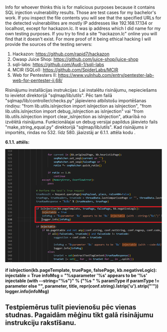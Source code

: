 Info for whoever thinks this is for malicious purposes because it contains SQL injection vulnerability results. Those are test cases for my bachelor's work. If you inspect the file contents you will see that the specified URLs for the detected vulnerabilites are mostly IP addresses like 192.168.17.134 or localhost, except for hackazon.lc. It was ip address which I did name for my own testing purposes. If you try to find a site "hackazon.lc" online you will find that it doesn't exist. For more proof of it being ethical hacking I will provide the sources of the testing servers:
1. Hackazon: https://github.com/rapid7/hackazon 
2. Owasp Juice Shop: https://github.com/juice-shop/juice-shop
3. sqli-labs: https://github.com/Audi-1/sqli-labs
4. MCIR (SQLol): https://github.com/SpiderLabs/MCIR
5. Web for Pentesters II: https://www.vulnhub.com/entry/pentester-lab-web-for-pentester-ii,68/

Risinājumu installācijas instrukcijas:
Lai instalētu risinājumu, nepieciešams to ievietot direktorijā "sqlmap/lib/utils". Pēc tam failā "sqlmap/lib/controller/checks.py" jāpievieno atbilstošu importēšanas rindiņu: "from lib.utils.isInjection import isInjection as isInjection", "from lib.utils.isInjection import debug_isInjection as isInjection" vai "from lib.utils.isInjection import clear_isInjection as isInjection", atkarībā no izvēlētā risinājuma. Funkcionālajai un debug versijai papildus jāievieto fails "make_string_equal.py" direktorijā "sqlmap/lib/utils". Kad risinājums ir importēts, rindas no 532. līdz 580. jāaizstāj ar 6.1.1. attēla kodu .

<b>6.1.1. attēls:<b>

![standart_installation.image](images/standart_installation.png) 

if isInjection(kb.pageTemplate, truePage, falsePage, kb.negativeLogic):
  injectable = True
  infoMsg = "%sparameter '%s' appears to be '%s' injectable (with --string=\"%s\")" % ("%s " % paramType if paramType != parameter else "", parameter, title, repr(conf.string).lstrip('u').strip("'"))
  logger.info(infoMsg)


<h2><b>Testpiemērus tulīt pievienošu pēc vienas studnas. Pagaidām mēģinu tikt galā risinājumu instrukciju rakstīšanu.</b></h2>
